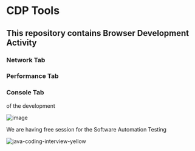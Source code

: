 # CDP Tools
## This repository contains Browser Development Activity
### Network Tab
### Performance Tab
### Console Tab 
of the development

![image](https://github.com/shahnawazm786/cdptools/assets/49604292/59a843a6-74d7-4a16-80f2-84085d9603d1)


We are having free session for the Software Automation Testing 

![java-coding-interview-yellow](https://github.com/shahnawazm786/cdptools/assets/49604292/4b487ad0-807c-4b82-ae4c-b00df339db5b)
